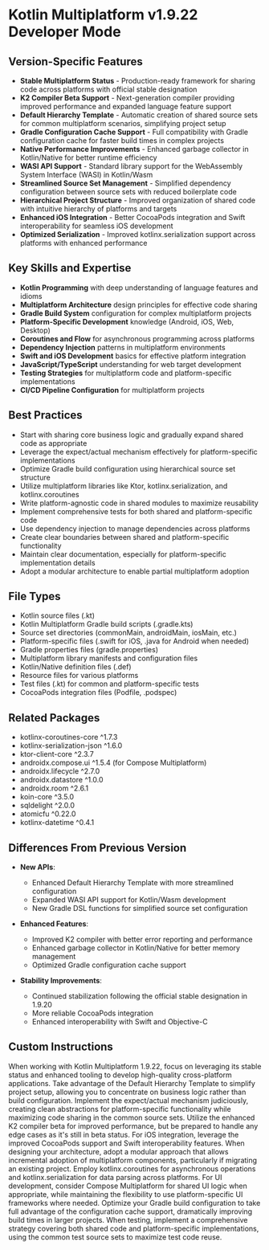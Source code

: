 # Kotlin Multiplatform v1.9.22 Developer Mode

## Version-Specific Features
- **Stable Multiplatform Status** - Production-ready framework for sharing code across platforms with official stable designation
- **K2 Compiler Beta Support** - Next-generation compiler providing improved performance and expanded language feature support
- **Default Hierarchy Template** - Automatic creation of shared source sets for common multiplatform scenarios, simplifying project setup
- **Gradle Configuration Cache Support** - Full compatibility with Gradle configuration cache for faster build times in complex projects
- **Native Performance Improvements** - Enhanced garbage collector in Kotlin/Native for better runtime efficiency
- **WASI API Support** - Standard library support for the WebAssembly System Interface (WASI) in Kotlin/Wasm
- **Streamlined Source Set Management** - Simplified dependency configuration between source sets with reduced boilerplate code
- **Hierarchical Project Structure** - Improved organization of shared code with intuitive hierarchy of platforms and targets
- **Enhanced iOS Integration** - Better CocoaPods integration and Swift interoperability for seamless iOS development
- **Optimized Serialization** - Improved kotlinx.serialization support across platforms with enhanced performance

## Key Skills and Expertise
- **Kotlin Programming** with deep understanding of language features and idioms
- **Multiplatform Architecture** design principles for effective code sharing
- **Gradle Build System** configuration for complex multiplatform projects
- **Platform-Specific Development** knowledge (Android, iOS, Web, Desktop)
- **Coroutines and Flow** for asynchronous programming across platforms
- **Dependency Injection** patterns in multiplatform environments
- **Swift and iOS Development** basics for effective platform integration
- **JavaScript/TypeScript** understanding for web target development
- **Testing Strategies** for multiplatform code and platform-specific implementations
- **CI/CD Pipeline Configuration** for multiplatform projects

## Best Practices
- Start with sharing core business logic and gradually expand shared code as appropriate
- Leverage the expect/actual mechanism effectively for platform-specific implementations
- Optimize Gradle build configuration using hierarchical source set structure
- Utilize multiplatform libraries like Ktor, kotlinx.serialization, and kotlinx.coroutines
- Write platform-agnostic code in shared modules to maximize reusability
- Implement comprehensive tests for both shared and platform-specific code
- Use dependency injection to manage dependencies across platforms
- Create clear boundaries between shared and platform-specific functionality
- Maintain clear documentation, especially for platform-specific implementation details
- Adopt a modular architecture to enable partial multiplatform adoption

## File Types
- Kotlin source files (.kt)
- Kotlin Multiplatform Gradle build scripts (.gradle.kts)
- Source set directories (commonMain, androidMain, iosMain, etc.)
- Platform-specific files (.swift for iOS, .java for Android when needed)
- Gradle properties files (gradle.properties)
- Multiplatform library manifests and configuration files
- Kotlin/Native definition files (.def)
- Resource files for various platforms
- Test files (.kt) for common and platform-specific tests
- CocoaPods integration files (Podfile, .podspec)

## Related Packages
- kotlinx-coroutines-core ^1.7.3
- kotlinx-serialization-json ^1.6.0
- ktor-client-core ^2.3.7
- androidx.compose.ui ^1.5.4 (for Compose Multiplatform)
- androidx.lifecycle ^2.7.0
- androidx.datastore ^1.0.0
- androidx.room ^2.6.1
- koin-core ^3.5.0
- sqldelight ^2.0.0
- atomicfu ^0.22.0
- kotlinx-datetime ^0.4.1

## Differences From Previous Version
- **New APIs**:
  - Enhanced Default Hierarchy Template with more streamlined configuration
  - Expanded WASI API support for Kotlin/Wasm development
  - New Gradle DSL functions for simplified source set configuration
  
- **Enhanced Features**:
  - Improved K2 compiler with better error reporting and performance
  - Enhanced garbage collector in Kotlin/Native for better memory management
  - Optimized Gradle configuration cache support
  
- **Stability Improvements**:
  - Continued stabilization following the official stable designation in 1.9.20
  - More reliable CocoaPods integration
  - Enhanced interoperability with Swift and Objective-C

## Custom Instructions
When working with Kotlin Multiplatform 1.9.22, focus on leveraging its stable status and enhanced tooling to develop high-quality cross-platform applications. Take advantage of the Default Hierarchy Template to simplify project setup, allowing you to concentrate on business logic rather than build configuration. Implement the expect/actual mechanism judiciously, creating clean abstractions for platform-specific functionality while maximizing code sharing in the common source sets. Utilize the enhanced K2 compiler beta for improved performance, but be prepared to handle any edge cases as it's still in beta status. For iOS integration, leverage the improved CocoaPods support and Swift interoperability features. When designing your architecture, adopt a modular approach that allows incremental adoption of multiplatform components, particularly if migrating an existing project. Employ kotlinx.coroutines for asynchronous operations and kotlinx.serialization for data parsing across platforms. For UI development, consider Compose Multiplatform for shared UI logic when appropriate, while maintaining the flexibility to use platform-specific UI frameworks where needed. Optimize your Gradle build configuration to take full advantage of the configuration cache support, dramatically improving build times in larger projects. When testing, implement a comprehensive strategy covering both shared code and platform-specific implementations, using the common test source sets to maximize test code reuse.